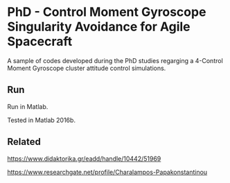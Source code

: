 
# PhD - Control Moment Gyroscope Singularity Avoidance for Agile Spacecraft

A sample of codes developed during the PhD studies regarging a 4-Control Moment Gyroscope cluster attitude control simulations.



## Run

Run in Matlab.

Tested in Matlab 2016b.





    
## Related

https://www.didaktorika.gr/eadd/handle/10442/51969

https://www.researchgate.net/profile/Charalampos-Papakonstantinou
